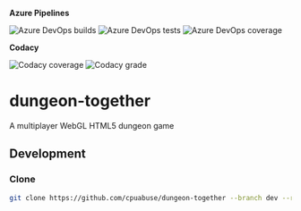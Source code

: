 **Azure Pipelines**

![Azure DevOps builds](https://img.shields.io/azure-devops/build/cpuabuse/83587ba2-2643-46cc-8fbd-4e87b9c2ca1e/3)
![Azure DevOps tests](https://img.shields.io/azure-devops/tests/cpuabuse/83587ba2-2643-46cc-8fbd-4e87b9c2ca1e/3)
![Azure DevOps coverage](https://img.shields.io/azure-devops/coverage/cpuabuse/83587ba2-2643-46cc-8fbd-4e87b9c2ca1e/3)

**Codacy**

![Codacy coverage](https://img.shields.io/codacy/coverage/e4ea5e9dd751498cad7da147b5009f30)
![Codacy grade](https://img.shields.io/codacy/grade/e4ea5e9dd751498cad7da147b5009f30)

# dungeon-together

A multiplayer WebGL HTML5 dungeon game

## Development

### Clone

```bash
git clone https://github.com/cpuabuse/dungeon-together --branch dev --recurse-submodules --remote-submodules
```